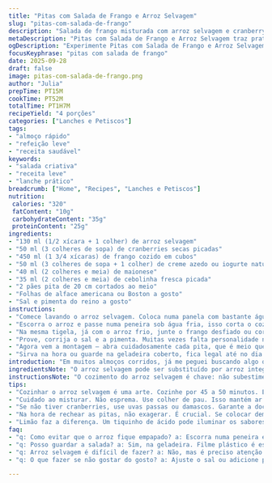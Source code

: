 ```yaml
---
title: "Pitas com Salada de Frango e Arroz Selvagem"
slug: "pitas-com-salada-de-frango"
description: "Salada de frango misturada com arroz selvagem e cranberry, cremosa e com um toque fresco de ervas, servida dentro de pitas crocantes recheadas com alface Boston. Refeição leve, prática, combina texturas macias e crocantes, ótima para almoço ou jantar rápido. Dá pra trocar o arroz selvagem por quinoa ou arroz integral se precisar, e usar iogurte natural no lugar da creme azedo. Fácil de adaptar, sem lactose e com opções para substituir ingredientes, ideal para quem gosta de um sanduíche mais elaborado e cheio de sabor."
metaDescription: "Pitas com Salada de Frango e Arroz Selvagem traz praticidade e sabor. Uma refeição leve e cheia de texturas, perfeita para almoços rápidos."
ogDescription: "Experimente Pitas com Salada de Frango e Arroz Selvagem. Receitinha que une crocância e frescor em um lanche delicioso e rápido de fazer."
focusKeyphrase: "pitas com salada de frango"
date: 2025-09-28
draft: false
image: pitas-com-salada-de-frango.png
author: "Julia"
prepTime: PT15M
cookTime: PT52M
totalTime: PT1H7M
recipeYield: "4 porções"
categories: ["Lanches e Petiscos"]
tags:
- "almoço rápido"
- "refeição leve"
- "receita saudável"
keywords:
- "salada criativa"
- "receita leve"
- "lanche prático"
breadcrumb: ["Home", "Recipes", "Lanches e Petiscos"]
nutrition: 
 calories: "320"
 fatContent: "10g"
 carbohydrateContent: "35g"
 proteinContent: "25g"
ingredients:
- "130 ml (1/2 xícara + 1 colher) de arroz selvagem"
- "50 ml (3 colheres de sopa) de cranberries secas picadas"
- "450 ml (1 3/4 xícaras) de frango cozido em cubos"
- "50 ml (3 colheres de sopa + 1 colher) de creme azedo ou iogurte natural grosso"
- "40 ml (2 colheres e meia) de maionese"
- "35 ml (2 colheres e meia) de cebolinha fresca picada"
- "2 pães pita de 20 cm cortados ao meio"
- "Folhas de alface americana ou Boston a gosto"
- "Sal e pimenta do reino a gosto"
instructions:
- "Comece lavando o arroz selvagem. Coloca numa panela com bastante água ligeiramente salgada; o segredo é deixar cozinhar em fogo médio-baixo. Vai observar que o arroz vai inchando até as pontas das casquinhas estourarem, formando aquele efeito meio parecido com pipoca murcho. Isso demora uns 45 a 50 minutos, mas vai testando com o dedo pra sentir se está macio, caso precise, aumenta o tempo uns minutinhos. Quando estiver quase pronto, adiciona as cranberries para hidratar e dar aquele aroma adocicado, deixa só uns 4 minutos no fogo."
- "Escorra o arroz e passe numa peneira sob água fria, isso corta o cozimento e evita que fique empapado. Deixe escorrer bem porque o arroz com cranberries meio molhado vai virar uma salada bonita, não uma papa. Transfira para uma tigela grande para mistura."
- "Na mesma tigela, já com o arroz frio, junte o frango desfiado ou cortado em cubos pequenos, o creme azedo (ou iogurte, se quiser menos caloria e mais frescor), a maionese para ligar a mistura e a cebolinha que dá aquele punch de cor e aroma. Misture delicadamente com uma colher de pau ou espátula, não esprema, a ideia é manter textura e ar no recheio."
- "Prove, corrija o sal e a pimenta. Muitas vezes falta personalidade no tempero, por isso recomendaria umas pitadas extras de pimenta do reino moída na hora e, se gostar, um tiquinho de limão para equilibrar a cremosidade com acidez. Isso muda tudo, sem exagerar para não perder a suavidade."
- "Agora vem a montagem – abra cuidadosamente cada pita, que é meio que um bolso – e recheie com folhas de alface para dar aquela crocância e frescor, depois coloque a salada de frango e arroz dentro. Evite rechear demais para o pão não rasgar ou ficar pesado demais na mordida."
- "Sirva na hora ou guarde na geladeira coberto, fica legal até no dia seguinte se envolver direito com filme plástico para não secar. Se quiser deixar mais a cara do Brasil, experimenta trocar a cebolinha por coentro ou misturar um pouco de pimenta dedo-de-moça sem semente para dar uma pitada de calor."
introduction: "Em muitos almoços corridos, já me peguei buscando algo que unisse praticidade e sabor ao mesmo tempo. Esses pitas recheados com salada de frango e arroz selvagem surgiram de uma tentativa de trazer um pouco mais de complexidade e textura para o comum sanduíche de frango. O arroz selvagem, que tem aquela crocância natural e sabor levemente amendoado, combina com a doçura das cranberries e a cremosidade do creme azedo misturado à maionese – a junção é surpreendente. A técnica crucial está no ponto exato do arroz e na textura da salada, para não virar uma mistura pastosa. Além disso, a escolha das folhas para o recheio faz toda a diferença, conferindo frescor e leveza na mordida. Um jeito diferente de um prato tradicional, testado várias vezes em casa e sempre renovando o paladar."
ingredientsNote: "O arroz selvagem pode ser substituído por arroz integral ou até mesmo quinoa, caso queira uma opção mais rápida ou menos fibrosa. As cranberries secas trazem doçura e textura, mas pode usar uvas passas claras ou até damascos picados para variar. No lugar do creme azedo, o iogurte natural grosso funciona muito bem, mantendo o frescor e dando menos gordura. A maionese, que liga a mistura, pode ser substituída por maionese vegana ou até creme de abacate para uma versão mais saudável. Cebolinha é ótima, mas coentro ou salsinha também dão personalidade; escolha de acordo com o que estiver fácil e seu gosto pessoal. O pita tem que ser de boa qualidade e meio firme, para aguentar o recheio sem desmanchar."
instructionsNote: "O cozimento do arroz selvagem é chave: não subestime o tempo, ele precisa ficar macio mas com as casquinhas estouradas para aquele crocante sutil. Sempre prove. Na hora de misturar a salada, o arroz e o frango precisam estar em temperatura ambiente para não derreter o creme e a maionese, evitando uma massa oleosa. Misture sem pressa e não exagere na adição de líquidos para manter textura. O recheio no pão pita deve ser feito com mão leve para que as folhas mantenham sua crocância e frescor. Provar o tempero duas vezes (antes e depois de montar) evita surpresas,  a pimenta pode precisar de ajuste final. Se quiser incrementar, algumas gotas de limão ou até uma pitada de alho em pó colocam mais personalidade."
tips:
- "Cozinhar o arroz selvagem é uma arte. Cozinhe por 45 a 50 minutos. Esse tempo é essencial. O arroz incha e as casquinhas estouram. Prove sempre. Textura é tudo. Não deixe empapar."
- "Cuidado ao misturar. Não esprema. Use colher de pau. Isso mantém ar no creme. E a salada? Deve ficar leve, não pastosa. Temperar é fundamental."
- "Se não tiver cranberries, use uvas passas ou damascos. Garante a doçura. E quanto ao creme azedo? Iogurte natural é uma boa. Menos calorias e frescor na mistura."
- "Na hora de rechear as pitas, não exagerar. É crucial. Se colocar demais, o pão rasga. Equilibrar é chave. Vamos manter a leveza."
- "Limão faz a diferença. Um tiquinho de ácido pode iluminar os sabores. Sem exagero. Não deixe o prato pesado. Pimenta também, um toque final."
faq:
- "q: Como evitar que o arroz fique empapado? a: Escorra numa peneira e enxágue com água fria. Isso corta o cozimento. Se molhado demais, transforma a salada em papa."
- "q: Posso guardar a salada? a: Sim, na geladeira. Filme plástico é essencial. Evita que resseque. Mas se deixar para o dia seguinte, o frescor diminui."
- "q: Arroz selvagem é difícil de fazer? a: Não, mas é preciso atenção ao tempo. Casquinhas têm que estourar. Pode mudar a textura. Acompanhe de perto."
- "q: O que fazer se não gostar do gosto? a: Ajuste o sal ou adicione pimenta. Se necessário, limão é ótimo. Sempre prove antes de servir. A temporada pode ser ajustada."

---
```

